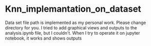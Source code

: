 # Knn_implemantation_on_dataset
Data set file path is implemented as my personal work. Please change directory for you. I tried to add graphical views and outputs to the analysis.ipynb file, but I couldn't. When I try to operate it on jupyter notebook, it works and shows outputs

